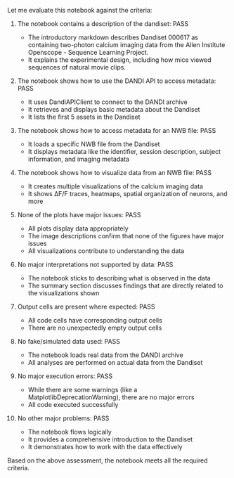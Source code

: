 Let me evaluate this notebook against the criteria:

1. The notebook contains a description of the dandiset: PASS
   - The introductory markdown describes Dandiset 000617 as containing two-photon calcium imaging data from the Allen Institute Openscope - Sequence Learning Project.
   - It explains the experimental design, including how mice viewed sequences of natural movie clips.

2. The notebook shows how to use the DANDI API to access metadata: PASS
   - It uses DandiAPIClient to connect to the DANDI archive
   - It retrieves and displays basic metadata about the Dandiset
   - It lists the first 5 assets in the Dandiset

3. The notebook shows how to access metadata for an NWB file: PASS
   - It loads a specific NWB file from the Dandiset
   - It displays metadata like the identifier, session description, subject information, and imaging metadata

4. The notebook shows how to visualize data from an NWB file: PASS
   - It creates multiple visualizations of the calcium imaging data
   - It shows ΔF/F traces, heatmaps, spatial organization of neurons, and more

5. None of the plots have major issues: PASS
   - All plots display data appropriately
   - The image descriptions confirm that none of the figures have major issues
   - All visualizations contribute to understanding the data

6. No major interpretations not supported by data: PASS
   - The notebook sticks to describing what is observed in the data
   - The summary section discusses findings that are directly related to the visualizations shown

7. Output cells are present where expected: PASS
   - All code cells have corresponding output cells
   - There are no unexpectedly empty output cells

8. No fake/simulated data used: PASS
   - The notebook loads real data from the DANDI archive
   - All analyses are performed on actual data from the Dandiset

9. No major execution errors: PASS
   - While there are some warnings (like a MatplotlibDeprecationWarning), there are no major errors
   - All code executed successfully

10. No other major problems: PASS
    - The notebook flows logically
    - It provides a comprehensive introduction to the Dandiset
    - It demonstrates how to work with the data effectively

Based on the above assessment, the notebook meets all the required criteria.